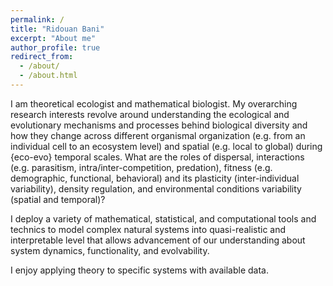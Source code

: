 ```yaml
---
permalink: /
title: "Ridouan Bani"
excerpt: "About me"
author_profile: true
redirect_from:
  - /about/
  - /about.html
---
```




I am theoretical ecologist and mathematical biologist. My overarching research interests revolve around understanding the ecological and evolutionary mechanisms and processes behind biological diversity and how they change across different organismal organization (e.g. from an individual cell to an ecosystem level) and spatial (e.g. local to global) during {eco-evo} temporal scales. What are the roles of dispersal, interactions (e.g. parasitism, intra/inter-competition, predation), fitness (e.g. demographic, functional, behavioral) and its plasticity (inter-individual variability), density regulation, and environmental conditions variability (spatial and temporal)? 

I deploy a variety of mathematical, statistical, and computational tools and technics to model complex natural systems into quasi-realistic and interpretable level that allows advancement of our understanding about system dynamics, functionality, and evolvability.

I enjoy applying theory  to specific systems with available data.





